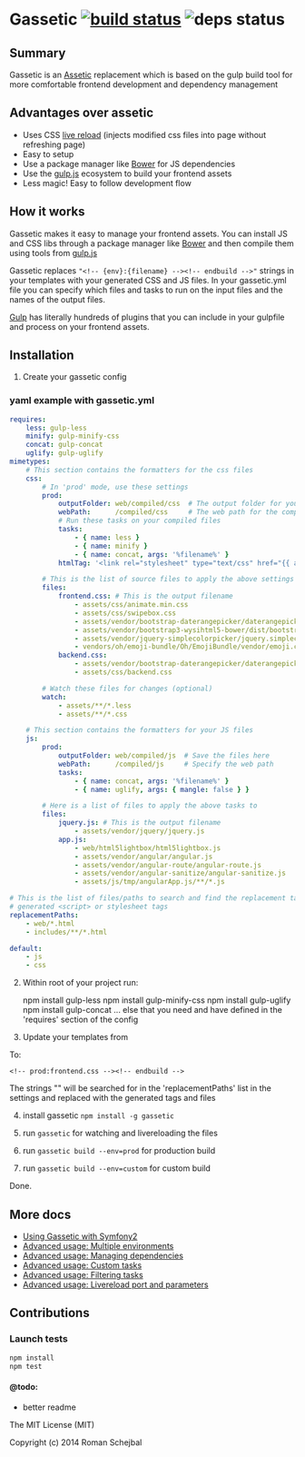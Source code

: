 # Gassetic [![build status](https://travis-ci.org/crossborne/gassetic.svg?branch=master)](https://travis-ci.org/crossborne/gassetic) ![deps status](https://david-dm.org/crossborne/gassetic.png)


## Summary
Gassetic is an [Assetic](https://github.com/kriswallsmith/assetic) replacement which is based on the gulp build tool for more comfortable frontend development and dependency management

## Advantages over assetic
- Uses CSS [live reload](https://chrome.google.com/webstore/detail/livereload/jnihajbhpnppcggbcgedagnkighmdlei) (injects modified css files into page without refreshing page)
- Easy to setup
- Use a package manager like [Bower](http://bower.io/) for JS dependencies
- Use the [gulp.js](http://gulpjs.com/) ecosystem to build your frontend assets
- Less magic! Easy to follow development flow

## How it works

Gassetic makes it easy to manage your frontend assets. You can install JS and CSS libs through a package manager like [Bower](http://bower.io/) and then compile them using tools from [gulp.js](http://gulpjs.com)

Gassetic replaces ```"<!-- {env}:{filename} --><!-- endbuild -->"``` strings in your templates with your generated CSS and JS files. In your gassetic.yml file you can specify which files and tasks to run on the input files and the names of the output files.

[Gulp](http://gulpjs.com/plugins/) has literally hundreds of plugins that you can include in your gulpfile and process on your frontend assets.


## Installation

1) Create your gassetic config

### yaml example with gassetic.yml
```yml
requires:
    less: gulp-less
    minify: gulp-minify-css
    concat: gulp-concat
    uglify: gulp-uglify
mimetypes:
    # This section contains the formatters for the css files
    css:
        # In 'prod' mode, use these settings
        prod:
            outputFolder: web/compiled/css  # The output folder for your saving your compiled files
            webPath:      /compiled/css     # The web path for the compiled files
            # Run these tasks on your compiled files
            tasks:
                - { name: less }
                - { name: minify }
                - { name: concat, args: '%filename%' }
            htmlTag: '<link rel="stylesheet" type="text/css" href="{{ asset("%path%") }}">' # custom html tag

        # This is the list of source files to apply the above settings
        files:
            frontend.css: # This is the output filename
                - assets/css/animate.min.css
                - assets/css/swipebox.css
                - assets/vendor/bootstrap-daterangepicker/daterangepicker-bs3.css
                - assets/vendor/bootstrap3-wysihtml5-bower/dist/bootstrap3-wysihtml5.css
                - assets/vendor/jquery-simplecolorpicker/jquery.simplecolorpicker.css
                - vendors/oh/emoji-bundle/Oh/EmojiBundle/vendor/emoji.css
            backend.css:
                - assets/vendor/bootstrap-daterangepicker/daterangepicker-bs3.css
                - assets/css/backend.css

        # Watch these files for changes (optional)
        watch:
            - assets/**/*.less
            - assets/**/*.css

    # This section contains the formatters for your JS files
    js:
        prod:
            outputFolder: web/compiled/js  # Save the files here
            webPath:      /compiled/js     # Specify the web path
            tasks:
                - { name: concat, args: '%filename%' }
                - { name: uglify, args: { mangle: false } }

        # Here is a list of files to apply the above tasks to
        files:
            jquery.js: # This is the output filename
                - assets/vendor/jquery/jquery.js
            app.js:
                - web/html5lightbox/html5lightbox.js
                - assets/vendor/angular/angular.js
                - assets/vendor/angular-route/angular-route.js
                - assets/vendor/angular-sanitize/angular-sanitize.js
                - assets/js/tmp/angularApp.js/**/*.js

# This is the list of files/paths to search and find the replacement tags to insert the
# generated <script> or stylesheet tags
replacementPaths:
    - web/*.html
    - includes/**/*.html

default:
    - js
    - css
```

2) Within root of your project run:

	npm install gulp-less
    npm install gulp-minify-css
    npm install gulp-uglify
    npm install gulp-concat
    ... else that you need and have defined in the 'requires' section of the config

3) Update your templates from

	<link rel="stylesheet" ...

To:

    <!-- prod:frontend.css --><!-- endbuild -->

The strings "<!-- {environment}:{filename} --><!-- endbuild -->" will be searched for in the 'replacementPaths' list in the settings and replaced with the generated tags and files

4) install gassetic ```npm install -g gassetic```

5) run ```gassetic``` for watching and livereloading the files

6) run ```gassetic build --env=prod``` for production build

7) run ```gassetic build --env=custom``` for custom build

Done.

## More docs

- [Using Gassetic with Symfony2](https://github.com/crossborne/gassetic/blob/master/Resources/doc/GasseticAndSymfony2.md)
- [Advanced usage: Multiple environments](https://github.com/crossborne/gassetic/blob/master/Resources/doc/MultipleEnvironments.md)
- [Advanced usage: Managing dependencies](https://github.com/crossborne/gassetic/blob/master/Resources/doc/ManagingDependencies.md)
- [Advanced usage: Custom tasks](https://github.com/crossborne/gassetic/blob/master/Resources/doc/CustomTasks.md)
- [Advanced usage: Filtering tasks](https://github.com/crossborne/gassetic/blob/master/Resources/doc/FilteringTasks.md)
- [Advanced usage: Livereload port and parameters](https://github.com/crossborne/gassetic/blob/master/Resources/doc/LivereloadConfig.md)

## Contributions
### Launch tests
```sh
npm install
npm test
```

#### @todo:
- better readme

The MIT License (MIT)

Copyright (c) 2014 Roman Schejbal
